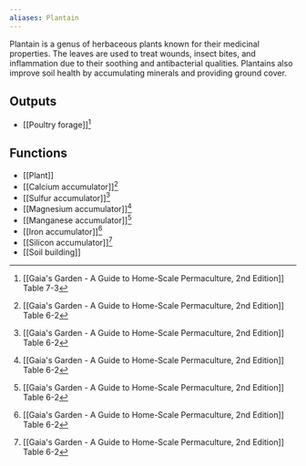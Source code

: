 ```yaml
---
aliases: Plantain
---
```

Plantain is a genus of herbaceous plants known for their medicinal properties. The leaves are used to treat wounds, insect bites, and inflammation due to their soothing and antibacterial qualities. Plantains also improve soil health by accumulating minerals and providing ground cover.
## Outputs
- [[Poultry forage]][^1]

## Functions
- [[Plant]]
- [[Calcium accumulator]][^2]
- [[Sulfur accumulator]][^2]
- [[Magnesium accumulator]][^2]
- [[Manganese accumulator]][^2]
- [[Iron accumulator]][^2]
- [[Silicon accumulator]][^2]
- [[Soil building]]

[^1]: [[Gaia's Garden - A Guide to Home-Scale Permaculture, 2nd Edition]] Table 7-3
[^2]: [[Gaia's Garden - A Guide to Home-Scale Permaculture, 2nd Edition]] Table 6-2
